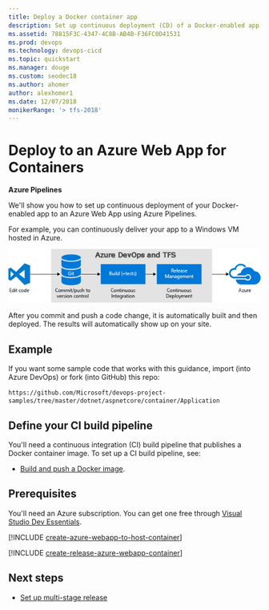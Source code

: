 ```yaml
---
title: Deploy a Docker container app
description: Set up continuous deployment (CD) of a Docker-enabled app to an Azure Web App in Azure Pipelines or Team Foundation Server (TFS)
ms.assetid: 78815F3C-4347-4C8B-AB4B-F36FC0D41531
ms.prod: devops
ms.technology: devops-cicd
ms.topic: quickstart
ms.manager: douge
ms.custom: seodec18
ms.author: ahomer
author: alexhomer1
ms.date: 12/07/2018
monikerRange: '> tfs-2018'
---
```


# Deploy to an Azure Web App for Containers

**Azure Pipelines**

We'll show you how to set up continuous deployment of your Docker-enabled app to an Azure Web App using
Azure Pipelines.

For example, you can continuously deliver your app to a Windows VM hosted in Azure.

![A typical release pipeline for web applications](azure/_shared/_img/vscode-git-ci-cd-to-azure.png)

After you commit and push a code change, it is automatically built and then deployed. The results will automatically show up on your site.

## Example

If you want some sample code that works with this guidance, import (into Azure DevOps) or fork (into GitHub) this repo:

```
https://github.com/Microsoft/devops-project-samples/tree/master/dotnet/aspnetcore/container/Application

```
## Define your CI build pipeline

You'll need a continuous integration (CI) build pipeline that publishes a Docker container image.
To set up a CI build pipeline, see:

* [Build and push a Docker image](../../languages/docker.md).

## Prerequisites

You'll need an Azure subscription. You can get one free through [Visual Studio Dev Essentials](https://visualstudio.microsoft.com/dev-essentials/).

[!INCLUDE [create-azure-webapp-to-host-container](../_shared/create-azure-webapp-to-host-container.md)]

[!INCLUDE [create-release-azure-webapp-container](../_shared/create-release-azure-webapp-container.md)]

## Next steps

* [Set up multi-stage release](../../release/define-multistage-release-process.md)
